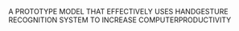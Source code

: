 A PROTOTYPE MODEL THAT EFFECTIVELY USES HANDGESTURE RECOGNITION SYSTEM TO INCREASE COMPUTERPRODUCTIVITY
